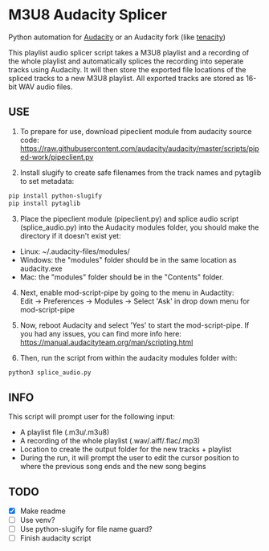 # M3U8 Audacity Splicer

Python automation for [Audacity](https://www.audacityteam.org/) or an Audacity fork (like [tenacity](https://tenacityaudio.org/))

This playlist audio splicer script takes a M3U8 playlist and a recording of the whole playlist and automatically splices the recording into seperate tracks using Audacity. It will then store the exported file locations of the spliced tracks to a new M3U8 playlist. All exported tracks are stored as 16-bit WAV audio files.

## USE

1) To prepare for use, download pipeclient module from audacity source code:
https://raw.githubusercontent.com/audacity/audacity/master/scripts/piped-work/pipeclient.py

2) Install slugify to create safe filenames from the track names and pytaglib to set metadata:

```bash
pip install python-slugify
pip install pytaglib
```  

3) Place the pipeclient module (pipeclient.py) and splice audio script (splice_audio.py) into the Audacity modules folder, you should make the directory if it doesn't exist yet:
- Linux: ~/.audacity-files/modules/
- Windows: the "modules" folder should be in the same location as audacity.exe
- Mac: the "modules" folder should be in the "Contents" folder.

4) Next, enable mod-script-pipe by going to the menu in Audactity:  
Edit -> Preferences -> Modules -> Select 'Ask' in drop down menu for mod-script-pipe

5) Now, reboot Audacity and select 'Yes' to start the mod-script-pipe. If you had any issues, you can find more info here: https://manual.audacityteam.org/man/scripting.html

6) Then, run the script from within the audacity modules folder with:

```bash
python3 splice_audio.py
```  

## INFO

This script will prompt user for the following input:
- A playlist file (.m3u/.m3u8)
- A recording of the whole playlist (.wav/.aiff/.flac/.mp3)
- Location to create the output folder for the new tracks + playlist
- During the run, it will prompt the user to edit the cursor position
  to where the previous song ends and the new song begins

## TODO

- [x] Make readme
- [ ] Use venv?
- [ ] Use python-slugify for file name guard?
- [ ] Finish audacity script
